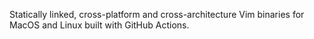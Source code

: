 Statically linked, cross-platform and cross-architecture Vim binaries for MacOS and Linux built with GitHub Actions.
